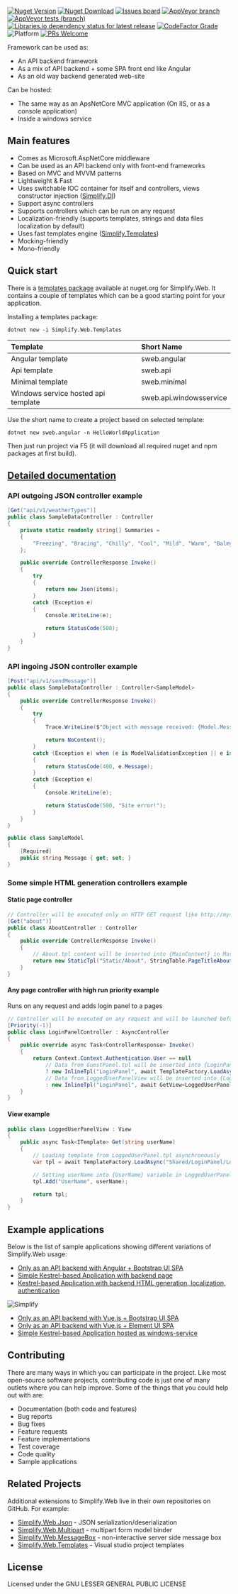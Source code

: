 [![Nuget Version](https://img.shields.io/nuget/v/Simplify.Web)](https://www.nuget.org/packages/Simplify.Web/)
[![Nuget Download](https://img.shields.io/nuget/dt/Simplify.Web)](https://www.nuget.org/packages/Simplify.Web/)
[![Issues board](https://dxssrr2j0sq4w.cloudfront.net/3.2.0/img/external/zenhub-badge.svg)](https://app.zenhub.com/workspaces/simplify-5d7dd300da4a88000107f7e5/board?repos=208544410,208543783,208544195,208544168,208544390,208544370,208543999,229945810)
[![AppVeyor branch](https://img.shields.io/appveyor/ci/i4004/simplify-web/master)](https://ci.appveyor.com/project/i4004/simplify-web)
[![AppVeyor tests (branch)](https://img.shields.io/appveyor/tests/i4004/simplify-web/master)](https://ci.appveyor.com/project/i4004/simplify-web)
[![Libraries.io dependency status for latest release](https://img.shields.io/librariesio/release/nuget/Simplify.Web)](https://libraries.io/nuget/Simplify.Web)
[![CodeFactor Grade](https://img.shields.io/codefactor/grade/github/SimplifyNet/Simplify.Web)](https://www.codefactor.io/repository/github/simplifynet/simplify.web)
![Platform](https://img.shields.io/badge/platform-.NET%205.0%20%7C%20.NET%20Core%203.1%20%7C%20.NET%20Standard%202.0%20%7C%20.NET%204.6.2-lightgrey)
[![PRs Welcome](https://img.shields.io/badge/PRs-welcome-brightgreen)](http://makeapullrequest.com)

Framework can be used as:

- An API backend framework
- As a mix of API backend + some SPA front end like Angular
- As an old way backend generated web-site

Can be hosted:

- The same way as an ApsNetCore MVC application (On IIS, or as a console application)
- Inside a windows service

## Main features

- Comes as Microsoft.AspNetCore middleware
- Can be used as an API backend only with front-end frameworks
- Based on MVC and MVVM patterns
- Lightweight & Fast
- Uses switchable IOC container for itself and controllers, views constructor injection ([Simplify.DI](https://github.com/SimplifyNet/Simplify/wiki/Simplify.DI))
- Support async controllers
- Supports controllers which can be run on any request
- Localization-friendly (supports templates, strings and data files localization by default)
- Uses fast templates engine ([Simplify.Templates](https://github.com/SimplifyNet/Simplify/wiki/Simplify.Templates))
- Mocking-friendly
- Mono-friendly

## Quick start

There is a [templates package](https://github.com/SimplifyNet/Simplify.Web.Templates) available at nuget.org for Simplify.Web. It contains a couple of templates which can be a good starting point for your application.

Installing a templates package:

```console
dotnet new -i Simplify.Web.Templates
```

| Template                            | Short Name              |
| :---------------------------------- | :---------------------- |
| Angular template                    | sweb.angular            |
| Api template                        | sweb.api                |
| Minimal template                    | sweb.minimal            |
| Windows service hosted api template | sweb.api.windowsservice |

Use the short name to create a project based on selected template:

```console
dotnet new sweb.angular -n HelloWorldApplication
```

Then just run project via F5 (it will download all required nuget and npm packages at first build).

## [Detailed documentation](https://github.com/SimplifyNet/Simplify.Web/wiki)

### API outgoing JSON controller example

```csharp
[Get("api/v1/weatherTypes")]
public class SampleDataController : Controller
{
    private static readonly string[] Summaries =
    {
        "Freezing", "Bracing", "Chilly", "Cool", "Mild", "Warm", "Balmy", "Hot", "Sweltering", "Scorching"
    };

    public override ControllerResponse Invoke()
    {
        try
        {
            return new Json(items);
        }
        catch (Exception e)
        {
            Console.WriteLine(e);

            return StatusCode(500);
        }
    }
}
```

### API ingoing JSON controller example

```csharp
[Post("api/v1/sendMessage")]
public class SampleDataController : Controller<SampleModel>
{
    public override ControllerResponse Invoke()
    {
        try
        {
            Trace.WriteLine($"Object with message received: {Model.Message}");

            return NoContent();
        }
        catch (Exception e) when (e is ModelValidationException || e is Newtonsoft.Json.JsonException)
        {
            return StatusCode(400, e.Message);
        }
        catch (Exception e)
        {
            Console.WriteLine(e);

            return StatusCode(500, "Site error!");
        }
    }
}

public class SampleModel
{
    [Required]
    public string Message { get; set; }
}
```

### Some simple HTML generation controllers example

#### Static page controller

```csharp
// Controller will be executed only on HTTP GET request like http://mysite.com/about
[Get("about")]
public class AboutController : Controller
{
    public override ControllerResponse Invoke()
    {
        // About.tpl content will be inserted into {MainContent} in Master.tpl
        return new StaticTpl("Static/About", StringTable.PageTitleAbout);
    }
}
```

#### Any page controller with high run priority example

Runs on any request and adds login panel to a pages

```csharp
// Controller will be executed on any request and will be launched before other controllers (because they have Priority = 0 by default)
[Priority(-1)]
public class LoginPanelController : AsyncController
{
    public override async Task<ControllerResponse> Invoke()
    {
        return Context.Context.Authentication.User == null
            // Data from GuestPanel.tpl will be inserted into {LoginPanel} in Master.tpl
            ? new InlineTpl("LoginPanel", await TemplateFactory.LoadAsync("Shared/LoginPanel/GuestPanel"))
            // Data from LoggedUserPanelView will be inserted into {LoginPanel} in Master.tpl
            : new InlineTpl("LoginPanel", await GetView<LoggedUserPanelView>().Get(Context.Context.Authentication.User.Identity.Name));
    }
}
```

#### View example

```csharp
public class LoggedUserPanelView : View
{
    public async Task<ITemplate> Get(string userName)
    {
        // Loading template from LoggedUserPanel.tpl asynchronously
        var tpl = await TemplateFactory.LoadAsync("Shared/LoginPanel/LoggedUserPanel");

        // Setting userName into {UserName} variable in LoggedUserPanel.tpl
        tpl.Add("UserName", userName);

        return tpl;
    }
}
```

## Example applications

Below is the list of sample applications showing different variations of Simplify.Web usage:

* [Only as an API backend with Angular + Bootstrap UI SPA](https://github.com/SimplifyNet/Simplify.Web/tree/master/src/SampleApps/SampleApp.Angular)
* [Simple Kestrel-based Application with backend page](https://github.com/SimplifyNet/Simplify.Web/tree/master/src/SampleApps/SampleApp.Kestrel)
* [Kestrel-based Application with backend HTML generation, localization, authentication](https://github.com/SimplifyNet/Simplify.Web/tree/master/src/SampleApps/SampleApp.Classic)

![Simplify](https://raw.githubusercontent.com/SimplifyNet/Simplify.Web/master/images/screenshots/sample-app-classic.png)

* [Only as an API backend with Vue.js + Bootstrap UI SPA](https://github.com/SimplifyNet/Simplify.Web/tree/master/src/SampleApps/SampleApp.Vue)
* [Only as an API backend with Vue.js + Element UI SPA](https://github.com/SimplifyNet/Simplify.Web/tree/master/src/SampleApps/SampleApp.Vue.Element)
* [Simple Kestrel-based Application hosted as windows-service](https://github.com/SimplifyNet/Simplify.Web/tree/master/src/SampleApps/SampleApp.WindowsServiceHosted)

## Contributing

There are many ways in which you can participate in the project. Like most open-source software projects, contributing code is just one of many outlets where you can help improve. Some of the things that you could help out with are:

- Documentation (both code and features)
- Bug reports
- Bug fixes
- Feature requests
- Feature implementations
- Test coverage
- Code quality
- Sample applications

## Related Projects

Additional extensions to Simplify.Web live in their own repositories on GitHub. For example:

- [Simplify.Web.Json](https://github.com/SimplifyNet/Simplify.Web.Json) - JSON serialization/deserialization
- [Simplify.Web.Multipart](https://github.com/SimplifyNet/Simplify.Web.Multipart) - multipart form model binder
- [Simplify.Web.MessageBox](https://github.com/SimplifyNet/Simplify.Web.MessageBox) - non-interactive server side message box
- [Simplify.Web.Templates](https://github.com/SimplifyNet/Simplify.Web.Templates) - Visual studio project templates

## License

Licensed under the GNU LESSER GENERAL PUBLIC LICENSE
